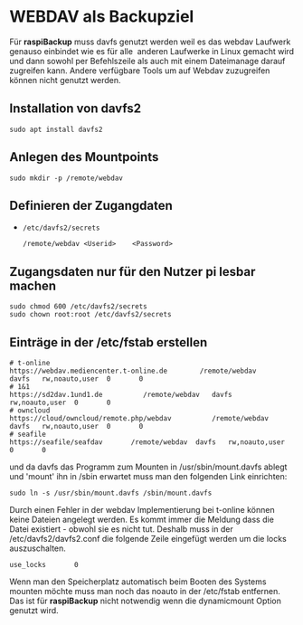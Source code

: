 # WEBDAV als Backupziel


Für **raspiBackup** muss davfs genutzt werden weil es das webdav Laufwerk genauso
einbindet wie es für alle  anderen Laufwerke in Linux gemacht wird und
dann sowohl per Befehlszeile als auch mit einem Dateimanage
darauf zugreifen kann. Andere verfügbare Tools um auf Webdav zuzugreifen 
können nicht genutzt werden.

## Installation von davfs2

`sudo apt install davfs2`

## Anlegen des Mountpoints

`sudo mkdir -p /remote/webdav`

## Definieren der Zugangdaten

   - `/etc/davfs2/secrets`

     ```
     /remote/webdav	<Userid> 	<Password>
     ```

## Zugangsdaten nur für den Nutzer pi lesbar machen

```
sudo chmod 600 /etc/davfs2/secrets
sudo chown root:root /etc/davfs2/secrets
```


## Einträge in der /etc/fstab erstellen

```
# t-online
https://webdav.mediencenter.t-online.de        /remote/webdav   davfs   rw,noauto,user  0       0 
# 1&1
https://sd2dav.1und1.de          /remote/webdav   davfs   rw,noauto,user  0       0
# owncloud
https://cloud/owncloud/remote.php/webdav          /remote/webdav   davfs   rw,noauto,user  0       0
# seafile
https://seafile/seafdav       /remote/webdav  davfs   rw,noauto,user  0       0
```


und da davfs das Programm zum Mounten in
/usr/sbin/mount.davfs ablegt und 'mount' ihn in /sbin erwartet muss man
den folgenden Link einrichten: 


`sudo ln -s /usr/sbin/mount.davfs /sbin/mount.davfs`

Durch einen Fehler in der webdav Implementierung bei t-online können
keine Dateien angelegt werden. Es kommt immer die Meldung dass die Datei
existiert - obwohl sie es nicht tut. Deshalb muss in der
/etc/davfs2/davfs2.conf die folgende Zeile eingefügt werden um die locks
auszuschalten.


    use_locks       0


Wenn man den Speicherplatz automatisch beim Booten des Systems mounten
möchte muss man noch das noauto in der /etc/fstab entfernen. Das ist für
**raspiBackup** nicht notwendig wenn die dynamicmount Option genutzt wird.

[.status]: rft 
[.source]: https://www.linux-tips-and-tricks.de/de/12-networking/190-wie-kann-man-medienspeicher-oder-smartdrive-unter-linux-einbinden>
[.source]: https://www.linux-tips-and-tricks.de/de/raspibackupcategoried/644-nutzung-von-webdav-als-backupziel-fuer-raspibackup>
